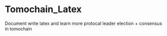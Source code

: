 # Tomochain_Latex
Document write latex and learn more protocal leader election  + consensus in tomochain
